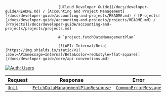                             [UCloud Developer Guide](/docs/developer-guide/README.md) / [Accounting and Project Management](/docs/developer-guide/accounting-and-projects/README.md) / [Projects](/docs/developer-guide/accounting-and-projects/projects/README.md) / [Projects](/docs/developer-guide/accounting-and-projects/projects/projects.md)
                            
                            # `project.fetchDataManagementPlan`

                            [![API: Internal/Beta](https://img.shields.io/static/v1?label=API&message=Internal/Beta&color=red&style=flat-square)](/docs/developer-guide/core/api-conventions.md)
[![Auth: Users](https://img.shields.io/static/v1?label=Auth&message=Users&color=informational&style=flat-square)](/docs/developer-guide/core/types.md#role)



| Request | Response | Error |
|---------|----------|-------|
|<code><a href='https://kotlinlang.org/api/latest/jvm/stdlib/kotlin/-unit/'>Unit</a></code>|<code><a href='#fetchdatamanagementplanresponse'>FetchDataManagementPlanResponse</a></code>|<code><a href='/docs/reference/dk.sdu.cloud.CommonErrorMessage.md'>CommonErrorMessage</a></code>|


